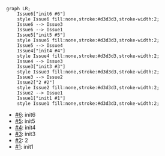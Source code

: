 ```mermaid
graph LR;
    Issue6["init6 #6"]
    style Issue6 fill:none,stroke:#d3d3d3,stroke-width:2;
    Issue6 --> Issue3
    Issue6 --> Issue1
    Issue5["init5 #5"]
    style Issue5 fill:none,stroke:#d3d3d3,stroke-width:2;
    Issue5 --> Issue4
    Issue4["init4 #4"]
    style Issue4 fill:none,stroke:#d3d3d3,stroke-width:2;
    Issue4 --> Issue3
    Issue3["init3 #3"]
    style Issue3 fill:none,stroke:#d3d3d3,stroke-width:2;
    Issue3 --> Issue2
    Issue2["2 #2"]
    style Issue2 fill:none,stroke:#d3d3d3,stroke-width:2;
    Issue2 --> Issue1
    Issue1["init1 #1"]
    style Issue1 fill:none,stroke:#d3d3d3,stroke-width:2;

```
- [#6](https://github.com/kaaaaakun/issue_to_mermaid/issues/6): init6
- [#5](https://github.com/kaaaaakun/issue_to_mermaid/issues/5): init5
- [#4](https://github.com/kaaaaakun/issue_to_mermaid/issues/4): init4
- [#3](https://github.com/kaaaaakun/issue_to_mermaid/issues/3): init3
- [#2](https://github.com/kaaaaakun/issue_to_mermaid/issues/2): 2
- [#1](https://github.com/kaaaaakun/issue_to_mermaid/issues/1): init1